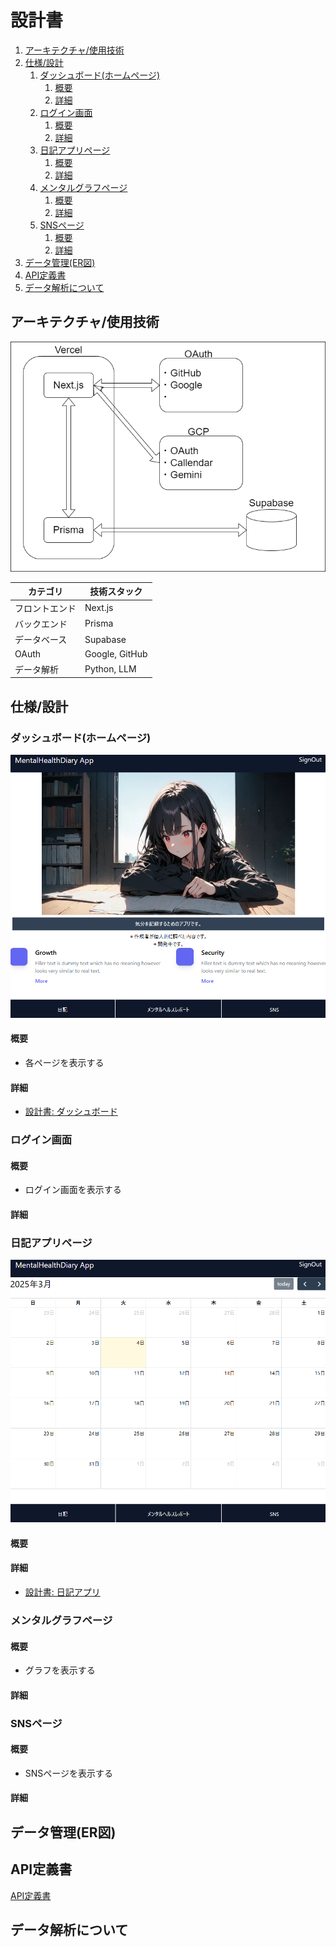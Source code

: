# 設計書
1. [アーキテクチャ/使用技術](#アーキテクチャ使用技術)
2. [仕様/設計](#仕様設計)
   1. [ダッシュボード(ホームページ)](#ダッシュボードホームページ)
      1. [概要](#概要)
      2. [詳細](#詳細)
   2. [ログイン画面](#ログイン画面)
      1. [概要](#概要-1)
      2. [詳細](#詳細-1)
   3. [日記アプリページ](#日記アプリページ)
      1. [概要](#概要-2)
      2. [詳細](#詳細-2)
   4. [メンタルグラフページ](#メンタルグラフページ)
      1. [概要](#概要-3)
      2. [詳細](#詳細-3)
   5. [SNSページ](#snsページ)
      1. [概要](#概要-4)
      2. [詳細](#詳細-4)
3. [データ管理(ER図)](#データ管理er図)
4. [API定義書](#api定義書)
5. [データ解析について](#データ解析について)

## アーキテクチャ/使用技術

<img src="architect/architect.png">

| カテゴリ       | 技術スタック       |
|--------------|----------------|
| フロントエンド | Next.js        |
| バックエンド   | Prisma        |
| データベース   | Supabase      |
| OAuth        | Google, GitHub |
| データ解析   | Python, LLM   |

## 仕様/設計

### ダッシュボード(ホームページ)

<img src="UI_Image/Dashboard_logoutStatus.png">

#### 概要

* 各ページを表示する

#### 詳細

* [設計書: ダッシュボード](https://github.com/betashort/mental-health-diary-app/blob/main/design/dashboard/README.md)

### ログイン画面

#### 概要
* ログイン画面を表示する

#### 詳細

### 日記アプリページ

<img src="UI_Image/DiaryCalendar.png">

#### 概要

#### 詳細

* [設計書: 日記アプリ](https://github.com/betashort/mental-health-diary-app/blob/main/design/dashboard/README.md)

### メンタルグラフページ

#### 概要

* グラフを表示する

#### 詳細

### SNSページ

#### 概要

* SNSページを表示する

#### 詳細

## データ管理(ER図)

## API定義書

[API定義書](https://github.com/betashort/mental-health-diary-app/blob/main/design/API/api.md)

## データ解析について
